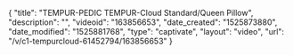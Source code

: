 {
    "title": "TEMPUR-PEDIC TEMPUR-Cloud Standard\/Queen Pillow",
    "description": "",
    "videoid": "163856653",
    "date_created": "1525873880",
    "date_modified": "1525881768",
    "type": "captivate",
    "layout": "video",
    "url": "\/v\/c1-tempurcloud-61452794\/163856653"
}